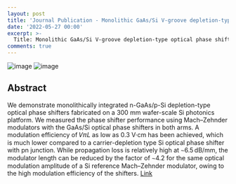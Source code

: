 ```yaml
---
layout: post
title: 'Journal Publication - Monolithic GaAs/Si V-groove depletion-type optical phase shifters integrated in a 300 mm Si photonics platform'
date: '2022-05-27 00:00'
excerpt: >-
  Title: Monolithic GaAs/Si V-groove depletion-type optical phase shifters integrated in a 300 mm Si photonics platform
comments: true
---
```


![image](https://user-images.githubusercontent.com/32427749/170589502-6d96a495-ccb0-4ada-a6ef-97d8e885b7e2.png)
![image](https://user-images.githubusercontent.com/32427749/170589589-3f2e3af7-4587-4475-abb6-a57e6184a78f.png)

## Abstract
We demonstrate monolithically integrated n-GaAs/p-Si depletion-type optical phase shifters fabricated on a 300 mm wafer-scale Si photonics platform. We measured the phase shifter performance using Mach–Zehnder modulators with the GaAs/Si optical phase shifters in both arms. A modulation efficiency of 𝑉𝜋𝐿 as low as 0.3 V·cm has been achieved, which is much lower compared to a carrier-depletion type Si optical phase shifter with pn junction. While propagation loss is relatively high at ∼6.5 dB/mm, the modulator length can be reduced by the factor of ∼4.2 for the same optical modulation amplitude of a Si reference Mach–Zehnder modulator, owing to the high modulation efficiency of the shifters.
[Link](https://opg.optica.org/prj/fulltext.cfm?uri=prj-10-6-1509&id=473215)


